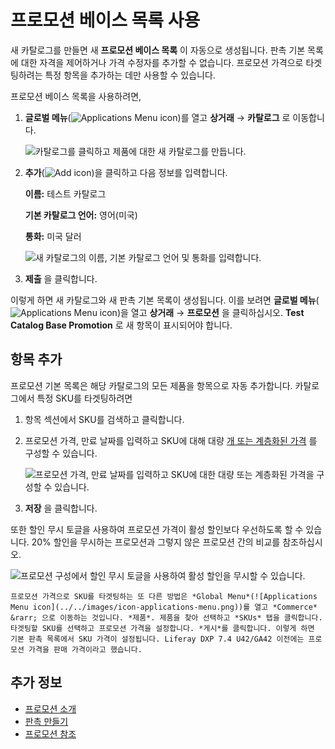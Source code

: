 # 프로모션 베이스 목록 사용

새 카탈로그를 만들면 새 **프로모션 베이스 목록** 이 자동으로 생성됩니다. 판촉 기본 목록에 대한 자격을 제어하거나 가격 수정자를 추가할 수 없습니다. 프로모션 가격으로 타겟팅하려는 특정 항목을 추가하는 데만 사용할 수 있습니다.

프로모션 베이스 목록을 사용하려면,

1. **글로벌 메뉴**(![Applications Menu icon](../../images/icon-applications-menu.png))를 열고 **상거래** &rarr; **카탈로그** 로 이동합니다.

   ![카탈로그를 클릭하고 제품에 대한 새 카탈로그를 만듭니다.](./using-the-promotion-base-list/images/01.png)

1. **추가**(![Add icon](../../images/icon-add.png))을 클릭하고 다음 정보를 입력합니다.

   **이름:** 테스트 카탈로그

   **기본 카탈로그 언어:** 영어(미국)

   **통화:** 미국 달러

   ![새 카탈로그의 이름, 기본 카탈로그 언어 및 통화를 입력합니다.](./using-the-promotion-base-list/images/02.png)

1. **제출** 을 클릭합니다.

이렇게 하면 새 카탈로그와 새 판촉 기본 목록이 생성됩니다. 이를 보려면 **글로벌 메뉴**(![Applications Menu icon](../../images/icon-applications-menu.png))을 열고 **상거래** &rarr; **프로모션** 을 클릭하십시오. **Test Catalog Base Promotion** 로 새 항목이 표시되어야 합니다.

## 항목 추가

프로모션 기본 목록은 해당 카탈로그의 모든 제품을 항목으로 자동 추가합니다. 카탈로그에서 특정 SKU를 타겟팅하려면

1. 항목 섹션에서 SKU를 검색하고 클릭합니다.

1. 프로모션 가격, 만료 날짜를 입력하고 SKU에 대해 대량 [개 또는 계층화된 가격](../using-price-tiers.md#bulk-pricing-vs-tier-pricing) 를 구성할 수 있습니다.

   ![프로모션 가격, 만료 날짜를 입력하고 SKU에 대한 대량 또는 계층화된 가격을 구성할 수 있습니다.](./using-the-promotion-base-list/images/03.png)

1. **저장** 을 클릭합니다.

또한 할인 무시 토글을 사용하여 프로모션 가격이 활성 할인보다 우선하도록 할 수 있습니다. 20% 할인을 무시하는 프로모션과 그렇지 않은 프로모션 간의 비교를 참조하십시오.

![프로모션 구성에서 할인 무시 토글을 사용하여 활성 할인을 무시할 수 있습니다.](./using-the-promotion-base-list/images/04.png)

```{note}
프로모션 가격으로 SKU를 타겟팅하는 또 다른 방법은 *Global Menu*(![Applications Menu icon](../../images/icon-applications-menu.png))를 열고 *Commerce* &rarr; 으로 이동하는 것입니다. *제품*. 제품을 찾아 선택하고 *SKUs* 탭을 클릭합니다. 타겟팅할 SKU를 선택하고 프로모션 가격을 설정합니다. *게시*를 클릭합니다. 이렇게 하면 기본 판촉 목록에서 SKU 가격이 설정됩니다. Liferay DXP 7.4 U42/GA42 이전에는 프로모션 가격을 판매 가격이라고 했습니다.
```

## 추가 정보

* [프로모션 소개](./introduction-to-promotions.md)
* [판촉 만들기](./creating-a-promotion.md)
* [프로모션 참조](./promotions-reference.md)
